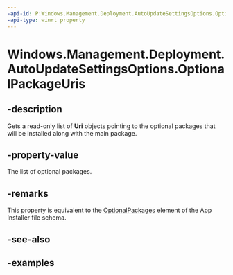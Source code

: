 ```yaml
---
-api-id: P:Windows.Management.Deployment.AutoUpdateSettingsOptions.OptionalPackageUris
-api-type: winrt property
---
```


# Windows.Management.Deployment.AutoUpdateSettingsOptions.OptionalPackageUris

<!--
public System.Collections.Generic.IList<System.Uri> OptionalPackageUris { get; }
-->


## -description

Gets a read-only list of **Uri** objects pointing to the optional packages that will be installed along with the main package.

## -property-value

The list of optional packages.

## -remarks

This property is equivalent to the [OptionalPackages](/uwp/schemas/appinstallerschema/element-optional-packages) element of the App Installer file schema.

## -see-also

## -examples


